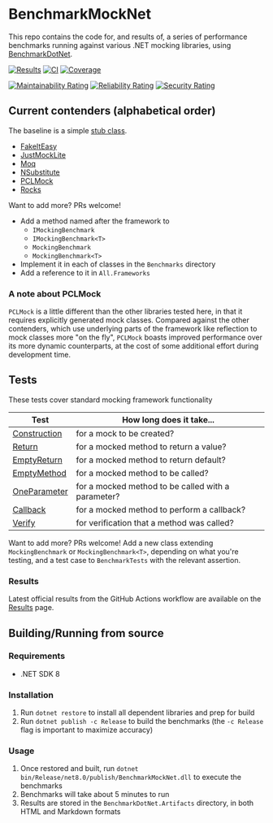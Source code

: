 # BenchmarkMockNet

This repo contains the code for, and results of, a series of performance benchmarks running against various .NET mocking libraries, using [BenchmarkDotNet](https://github.com/dotnet/BenchmarkDotNet).

[![Results](https://img.shields.io/badge/Results-latest-darkgreen?logo=github)](https://github.com/ecoAPM/BenchmarkMockNet/blob/main/Results.md)
[![CI](https://github.com/ecoAPM/BenchmarkMockNet/actions/workflows/CI.yml/badge.svg)](https://github.com/ecoAPM/BenchmarkMockNet/actions/workflows/CI.yml)
[![Coverage](https://sonarcloud.io/api/project_badges/measure?project=ecoAPM_BenchmarkMockNet&metric=coverage)](https://sonarcloud.io/dashboard?id=ecoAPM_BenchmarkMockNet)

[![Maintainability Rating](https://sonarcloud.io/api/project_badges/measure?project=ecoAPM_BenchmarkMockNet&metric=sqale_rating)](https://sonarcloud.io/dashboard?id=ecoAPM_BenchmarkMockNet)
[![Reliability Rating](https://sonarcloud.io/api/project_badges/measure?project=ecoAPM_BenchmarkMockNet&metric=reliability_rating)](https://sonarcloud.io/dashboard?id=ecoAPM_BenchmarkMockNet)
[![Security Rating](https://sonarcloud.io/api/project_badges/measure?project=ecoAPM_BenchmarkMockNet&metric=security_rating)](https://sonarcloud.io/dashboard?id=ecoAPM_BenchmarkMockNet)

## Current contenders (alphabetical order)

The baseline is a simple [stub class](BenchmarkMockNet/ThingStub.cs).

- [FakeItEasy](https://fakeiteasy.github.io)
- [JustMockLite](https://www.telerik.com/justmock/free-mocking)
- [Moq](https://www.moqthis.com/moq4/)
- [NSubstitute](http://nsubstitute.github.io/)
- [PCLMock](https://github.com/kentcb/PCLMock)
- [Rocks](https://github.com/JasonBock/Rocks)

Want to add more? PRs welcome!
- Add a method named after the framework to
	- `IMockingBenchmark`
	- `IMockingBenchmark<T>`
	- `MockingBenchmark`
	- `MockingBenchmark<T>`
- Implement it in each of classes in the `Benchmarks` directory
- Add a reference to it in `All.Frameworks`

### A note about PCLMock

`PCLMock` is a little different than the other libraries tested here, in that it requires explicitly generated mock classes. Compared against the other contenders, which use underlying parts of the framework like reflection to mock classes more "on the fly", `PCLMock` boasts improved performance over its more dynamic counterparts, at the cost of some additional effort during development time.

## Tests

These tests cover standard mocking framework functionality

| Test                                     | How long does it take...                           |
| ---------------------------------------- | -------------------------------------------------- |
| [Construction](Results.md#construction)  | for a mock to be created?                          |
| [Return](Results.md#return)              | for a mocked method to return a value?             |
| [EmptyReturn](Results.md#emptyreturn)    | for a mocked method to return default?             |
| [EmptyMethod](Results.md#emptymethod)    | for a mocked method to be called?                  |
| [OneParameter](Results.md#oneparameter)  | for a mocked method to be called with a parameter? |
| [Callback](Results.md#callback)          | for a mocked method to perform a callback?         |
| [Verify](Results.md#verify)              | for verification that a method was called?         |

Want to add more? PRs welcome! Add a new class extending `MockingBenchmark` or `MockingBenchmark<T>`, depending on what you're testing, and a test case to `BenchmarkTests` with the relevant assertion.

### Results

Latest official results from the GitHub Actions workflow are available on the [Results](Results.md) page.

## Building/Running from source

### Requirements

- .NET SDK 8

### Installation

1. Run `dotnet restore` to install all dependent libraries and prep for build
1. Run `dotnet publish -c Release` to build the benchmarks (the `-c Release` flag is important to maximize accuracy)

### Usage

1. Once restored and built, run `dotnet bin/Release/net8.0/publish/BenchmarkMockNet.dll` to execute the benchmarks
2. Benchmarks will take about 5 minutes to run
3. Results are stored in the `BenchmarkDotNet.Artifacts` directory, in both HTML and Markdown formats
